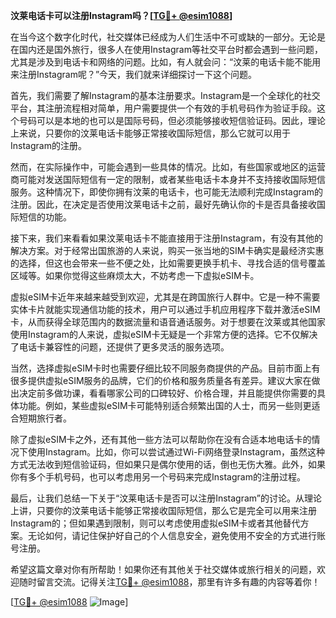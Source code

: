 **汶莱电话卡可以注册Instagram吗？[[TG💪+ @esim1088](https://t.me/s/esim1088)]**

在当今这个数字化时代，社交媒体已经成为人们生活中不可或缺的一部分。无论是在国内还是国外旅行，很多人在使用Instagram等社交平台时都会遇到一些问题，尤其是涉及到电话卡和网络的问题。比如，有人就会问：“汶莱的电话卡能不能用来注册Instagram呢？”今天，我们就来详细探讨一下这个问题。

首先，我们需要了解Instagram的基本注册要求。Instagram是一个全球化的社交平台，其注册流程相对简单，用户需要提供一个有效的手机号码作为验证手段。这个号码可以是本地的也可以是国际号码，但必须能够接收短信验证码。因此，理论上来说，只要你的汶莱电话卡能够正常接收国际短信，那么它就可以用于Instagram的注册。

然而，在实际操作中，可能会遇到一些具体的情况。比如，有些国家或地区的运营商可能对发送国际短信有一定的限制，或者某些电话卡本身并不支持接收国际短信服务。这种情况下，即使你拥有汶莱的电话卡，也可能无法顺利完成Instagram的注册。因此，在决定是否使用汶莱电话卡之前，最好先确认你的卡是否具备接收国际短信的功能。

接下来，我们来看看如果汶莱电话卡不能直接用于注册Instagram，有没有其他的解决方案。对于经常出国旅游的人来说，购买一张当地的SIM卡确实是最经济实惠的选择，但这也会带来一些不便之处，比如需要更换手机卡、寻找合适的信号覆盖区域等。如果你觉得这些麻烦太大，不妨考虑一下虚拟eSIM卡。

虚拟eSIM卡近年来越来越受到欢迎，尤其是在跨国旅行人群中。它是一种不需要实体卡片就能实现通信功能的技术，用户可以通过手机应用程序下载并激活eSIM卡，从而获得全球范围内的数据流量和语音通话服务。对于想要在汶莱或其他国家使用Instagram的人来说，虚拟eSIM卡无疑是一个非常方便的选择。它不仅解决了电话卡兼容性的问题，还提供了更多灵活的服务选项。

当然，选择虚拟eSIM卡时也需要仔细比较不同服务商提供的产品。目前市面上有很多提供虚拟eSIM服务的品牌，它们的价格和服务质量各有差异。建议大家在做出决定前多做功课，看看哪家公司的口碑较好、价格合理，并且能提供你需要的具体功能。例如，某些虚拟eSIM卡可能特别适合频繁出国的人士，而另一些则更适合短期旅行者。

除了虚拟eSIM卡之外，还有其他一些方法可以帮助你在没有合适本地电话卡的情况下使用Instagram。比如，你可以尝试通过Wi-Fi网络登录Instagram，虽然这种方式无法收到短信验证码，但如果只是偶尔使用的话，倒也无伤大雅。此外，如果你有多个手机号码，也可以考虑用另一个号码来完成Instagram的注册过程。

最后，让我们总结一下关于“汶莱电话卡是否可以注册Instagram”的讨论。从理论上讲，只要你的汶莱电话卡能够正常接收国际短信，那么它是完全可以用来注册Instagram的；但如果遇到限制，则可以考虑使用虚拟eSIM卡或者其他替代方案。无论如何，请记住保护好自己的个人信息安全，避免使用不安全的方式进行账号注册。

希望这篇文章对你有所帮助！如果你还有其他关于社交媒体或旅行相关的问题，欢迎随时留言交流。记得关注[TG💪+ @esim1088](https://t.me/s/esim1088)，那里有许多有趣的内容等着你！

[[TG💪+ @esim1088](https://t.me/s/esim1088) ![Image](https://i.postimg.cc/4NQfJmqS/Snipaste-2025-05-13-00-14-12.png)]